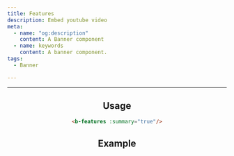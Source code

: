 ```yaml
---
title: Features
description: Embed youtube video
meta:
  - name: "og:description"
    content: A Banner component
  - name: keywords
    content: A banner component.
tags:
  - Banner

---
```


<Header/>

---

## Usage

```markdown
<b-features :summary="true"/>
```

## Example

<b-features :summary="true"/>